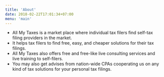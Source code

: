 ```yaml
---
title: 'About'
date: 2018-02-22T17:01:34+07:00
menu: 'main'
---
```


- All My Taxes is a market place where individual tax filers find self-tax filing providers in the market. 
- It helps tax filers to find free, easy, and cheaper solutions for their tax filings. 
- All My Taxes also offers free and free-like live consulting services and live training to self-filers. 
- You may also get advises from nation-wide CPAs cooperating us on any kind of tax solutions for your personal tax filings. 


<!-- 1. Coming soon.

Coming soon.

## Coming soon

Coming soon.

- Coming

Coming soon [comingsoon](#fati) _comingsoon_. -->

